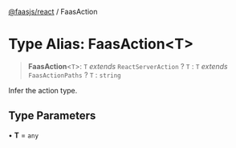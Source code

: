 [@faasjs/react](../README.md) / FaasAction

# Type Alias: FaasAction\<T\>

> **FaasAction**\<`T`\>: `T` *extends* `ReactServerAction` ? `T` : `T` *extends* `FaasActionPaths` ? `T` : `string`

Infer the action type.

## Type Parameters

• **T** = `any`
